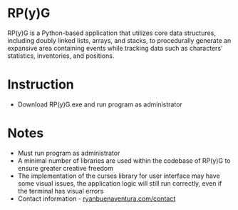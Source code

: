 # RP(y)G
RP(y)G is a Python-based application that utilizes core data structures, including doubly linked lists, arrays, and stacks, to procedurally generate an expansive area containing events while tracking data such as characters' statistics, inventories, and positions.
# Instruction
- Download RP(y)G.exe and run program as administrator
# Notes
- Must run program as administrator
- A minimal number of libraries are used within the codebase of RP(y)G to ensure greater creative freedom
- The implementation of the curses library for user interface may have some visual issues, the application logic will still run correctly, even if the terminal has visual errors
- Contact information - [ryanbuenaventura.com/contact](https://ryanbuenaventura.com/contact)
